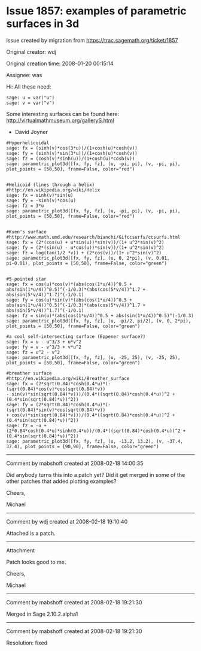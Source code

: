 # Issue 1857: examples of parametric surfaces in 3d

Issue created by migration from https://trac.sagemath.org/ticket/1857

Original creator: wdj

Original creation time: 2008-01-20 00:15:14

Assignee: was

Hi:
All these need:

```
sage: u = var("u")
sage: v = var("v")
```

Some interesting surfaces can be found here:
http://virtualmathmuseum.org/galleryS.html
- David Joyner


```
#Hyperhelicoidal
sage: fx = (sinh(v)*cos(3*u))/(1+cosh(u)*cosh(v))
sage: fy = (sinh(v)*sin(3*u))/(1+cosh(u)*cosh(v))
sage: fz = (cosh(v)*sinh(u))/(1+cosh(u)*cosh(v))
sage: parametric_plot3d([fx, fy, fz], (u, -pi, pi), (v, -pi, pi),
plot_points = [50,50], frame=False, color="red")


#Helicoid (lines through a helix)
#http://en.wikipedia.org/wiki/Helix
sage: fx = sinh(v)*sin(u)
sage: fy = -sinh(v)*cos(u)
sage: fz = 3*u
sage: parametric_plot3d([fx, fy, fz], (u, -pi, pi), (v, -pi, pi),
plot_points = [50,50], frame=False, color="red")


#Kuen's surface
#http://www.math.umd.edu/research/bianchi/Gifccsurfs/ccsurfs.html
sage: fx = (2*(cos(u) + u*sin(u))*sin(v))/(1+ u^2*sin(v)^2)
sage: fy = (2*(sin(u) - u*cos(u))*sin(v))/(1+ u^2*sin(v)^2)
sage: fz = log(tan(1/2 *v)) + (2*cos(v))/(1+ u^2*sin(v)^2)
sage: parametric_plot3d([fx, fy, fz], (u, 0, 2*pi), (v, 0.01,
pi-0.01), plot_points = [50,50], frame=False, color="green")


#5-pointed star
sage: fx = cos(u)*cos(v)*(abs(cos(1*u/4))^0.5 +
abs(sin(1*u/4))^0.5)^(-1/0.3)*(abs(cos(5*v/4))^1.7 +
abs(sin(5*v/4))^1.7)^(-1/0.1)
sage: fy = cos(u)*sin(v)*(abs(cos(1*u/4))^0.5 +
abs(sin(1*u/4))^0.5)^(-1/0.3)*(abs(cos(5*v/4))^1.7 +
abs(sin(5*v/4))^1.7)^(-1/0.1)
sage: fz = sin(u)*(abs(cos(1*u/4))^0.5 + abs(sin(1*u/4))^0.5)^(-1/0.3)
sage: parametric_plot3d([fx, fy, fz], (u, -pi/2, pi/2), (v, 0, 2*pi),
plot_points = [50,50], frame=False, color="green")

#a cool self-intersecting surface (Eppener surface?)
sage: fx = u - u^3/3 + u*v^2
sage: fy = v - v^3/3 + v*u^2
sage: fz = u^2 - v^2
sage: parametric_plot3d([fx, fy, fz], (u, -25, 25), (v, -25, 25),
plot_points = [50,50], frame=False, color="green")

#breather surface
#http://en.wikipedia.org/wiki/Breather_surface
sage: fx = (2*sqrt(0.84)*cosh(0.4*u)*(-(sqrt(0.84)*cos(v)*cos(sqrt(0.84)*v))
- sin(v)*sin(sqrt(0.84)*v)))/(0.4*((sqrt(0.84)*cosh(0.4*u))^2 +
(0.4*sin(sqrt(0.84)*v))^2))
sage: fy = (2*sqrt(0.84)*cosh(0.4*u)*(-(sqrt(0.84)*sin(v)*cos(sqrt(0.84)*v))
+ cos(v)*sin(sqrt(0.84)*v)))/(0.4*((sqrt(0.84)*cosh(0.4*u))^2 +
(0.4*sin(sqrt(0.84)*v))^2))
sage: fz = -u +
(2*0.84*cosh(0.4*u)*sinh(0.4*u))/(0.4*((sqrt(0.84)*cosh(0.4*u))^2 +
(0.4*sin(sqrt(0.84)*v))^2))
sage: parametric_plot3d([fx, fy, fz], (u, -13.2, 13.2), (v, -37.4,
37.4), plot_points = [90,90], frame=False, color="green")
```



---

Comment by mabshoff created at 2008-02-18 14:00:35

Did anybody turns this into a patch yet? Did it get merged in some of the other patches that added plotting examples?

Cheers,

Michael


---

Comment by wdj created at 2008-02-18 19:10:40

Attached is a patch.


---

Attachment

Patch looks good to me.

Cheers,

Michael


---

Comment by mabshoff created at 2008-02-18 19:21:30

Merged in Sage 2.10.2.alpha1


---

Comment by mabshoff created at 2008-02-18 19:21:30

Resolution: fixed
